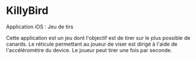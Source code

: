 # KillyBird

Application iOS : Jeu de tirs

Cette application est un jeu dont l'objectif est de tirer sur le plus possible de canards. Le réticule permettant au joueur de viser est dirigé à l'aide de l'accéléromètre du device. Le joueur peut tirer une fois par seconde.